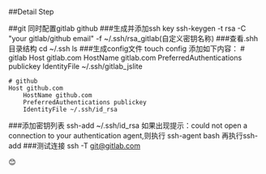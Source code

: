 ##Detail Step


##git 同时配置gitlab github
###生成并添加ssh key
    ssh-keygen -t rsa -C "your gitlab/github email" -f ~/.ssh/rsa_gitlab(自定义密钥名称)
###查看.shh目录结构
    cd ~/.ssh 
    ls
###生成config文件
    touch config
添加如下内容：
    # gitlab
    Host gitlab.com
        HostName gitlab.com
        PreferredAuthentications publickey
        IdentityFile ~/.ssh/gitlab_jslite

    # github
    Host github.com
        HostName github.com
        PreferredAuthentications publickey
        IdentityFile ~/.ssh/id_rsa
###添加密钥列表
    ssh-add ~/.ssh/id_rsa
如果出现提示：could not open a connection  to your authentication agent,则执行
    ssh-agent bash
再执行ssh-add 
###测试连接
    ssh -T git@gitlab.com

:blush:
